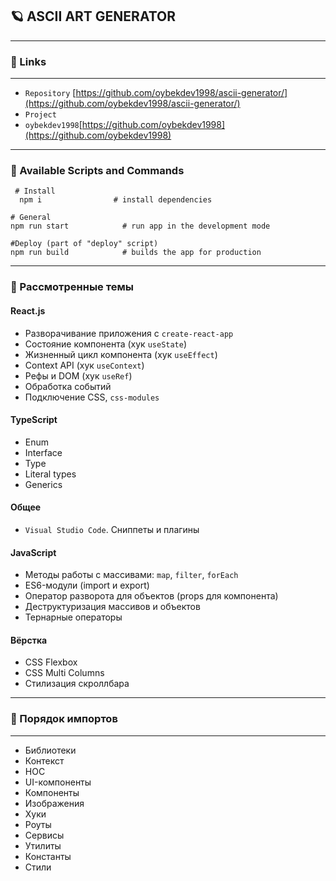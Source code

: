 ## 🪐 ASCII ART GENERATOR
***
### 🐧 Links
***
* `Repository` [https://github.com/oybekdev1998/ascii-generator/](https://github.com/oybekdev1998/ascii-generator/)
* `Project`[]()
* `oybekdev1998`[https://github.com/oybekdev1998](https://github.com/oybekdev1998)

***
### 🐶 Available Scripts and Commands
```
 # Install
  npm i                # install dependencies
```
```
# General
npm run start            # run app in the development mode
```
```
#Deploy (part of "deploy" script)
npm run build            # builds the app for production
```
---

### 🐼 Рассмотренные темы
#### React.js
* Разворачивание приложения с `create-react-app`
* Состояние компонента (хук `useState`)
* Жизненный цикл компонента (хук `useEffect`)
* Context API (хук `useContext`)
* Рефы и DOM (хук `useRef`)
* Обработка событий
* Подключение CSS, `css-modules`

#### TypeScript
* Enum
* Interface
* Type
* Literal types
* Generics

#### Общее
* `Visual Studio Code`. Сниппеты и плагины

#### JavaScript
* Методы работы с массивами: `map`, `filter`, `forEach`
* ES6-модули (import и export)
* Оператор разворота для объектов (props для компонента)
* Деструктуризация массивов и объектов
* Тернарные операторы

#### Вёрстка

* CSS Flexbox
* CSS Multi Columns
* Стилизация скроллбара
***
### 🐣 Порядок импортов
___
* Библиотеки
* Контекст
* HOC
* UI-компоненты
* Компоненты
* Изображения
* Хуки
* Роуты
* Сервисы
* Утилиты
* Константы
* Стили




